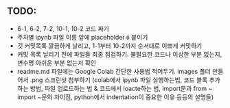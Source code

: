 ## TODO:
- 6-1, 6-2, 7-2, 10-1, 10-2 코드 짜기
- 주차별 ipynb 파일 이름 앞에 placeholder `0` 붙이기
- 깃 커밋목록 깔끔하게 날리고, 1-1부터 10-2까지 순서대로 이쁘게 커밋하기
- 커밋 목록 날리기 전에 파일들 최종 점검하기. 불필요한 코드나 이상한 부분 없는지, 변수명 아쉬운 부분 없는지 확인
- readme.md 파일에는 Google Colab 간단한 사용법 적어두기. images 폴더 만들어서 .png 스크린샷 첨부하기 (colab에서 ipynb 파일 실행하는법, 코드 블록 추가하는 방법, 파일 업로드하는 법 & 코드에서 loacte하는 법, import문과 from ~ import ~문의 차이점, python에서 indentation이 중요한 이유 등등의 설명들)
